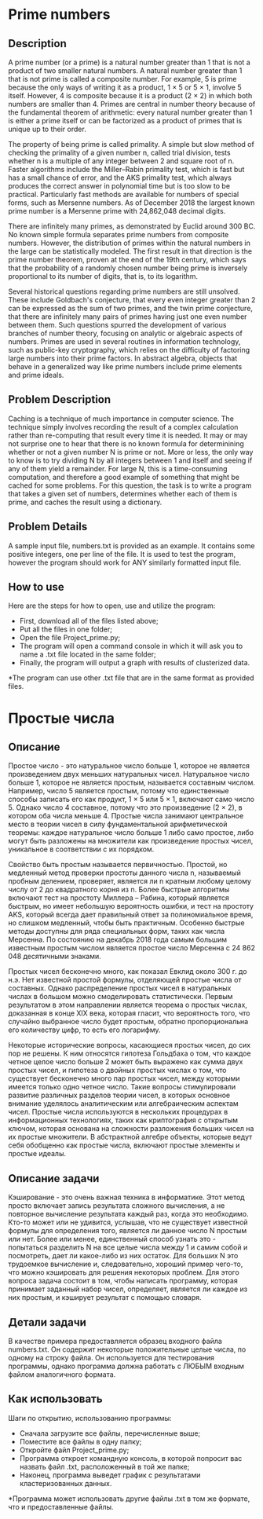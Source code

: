 # Prime numbers
## Description
A prime number (or a prime) is a natural number greater than 1 that is not a product of two smaller natural numbers. A natural number greater than 1 that is not prime is called a composite number. For example, 5 is prime because the only ways of writing it as a product, 1 × 5 or 5 × 1, involve 5 itself. However, 4 is composite because it is a product (2 × 2) in which both numbers are smaller than 4. Primes are central in number theory because of the fundamental theorem of arithmetic: every natural number greater than 1 is either a prime itself or can be factorized as a product of primes that is unique up to their order.

The property of being prime is called primality. A simple but slow method of checking the primality of a given number n, called trial division, tests whether n is a multiple of any integer between 2 and square root of n. Faster algorithms include the Miller–Rabin primality test, which is fast but has a small chance of error, and the AKS primality test, which always produces the correct answer in polynomial time but is too slow to be practical. Particularly fast methods are available for numbers of special forms, such as Mersenne numbers. As of December 2018 the largest known prime number is a Mersenne prime with 24,862,048 decimal digits.

There are infinitely many primes, as demonstrated by Euclid around 300 BC. No known simple formula separates prime numbers from composite numbers. However, the distribution of primes within the natural numbers in the large can be statistically modeled. The first result in that direction is the prime number theorem, proven at the end of the 19th century, which says that the probability of a randomly chosen number being prime is inversely proportional to its number of digits, that is, to its logarithm.

Several historical questions regarding prime numbers are still unsolved. These include Goldbach's conjecture, that every even integer greater than 2 can be expressed as the sum of two primes, and the twin prime conjecture, that there are infinitely many pairs of primes having just one even number between them. Such questions spurred the development of various branches of number theory, focusing on analytic or algebraic aspects of numbers. Primes are used in several routines in information technology, such as public-key cryptography, which relies on the difficulty of factoring large numbers into their prime factors. In abstract algebra, objects that behave in a generalized way like prime numbers include prime elements and prime ideals.

## Problem Description
Caching is a technique of much importance in computer science. The technique simply involves recording the result of a complex calculation rather than re-computing that result every time it is needed. It may or may not surprise one to hear that there is no known formula for determinining whether or not a given number N is prime or not. More or less, the only way to know is to try dividing N by all integers between 1 and itself and seeing if any of them yield a remainder. For large N, this is a time-consuming computation, and therefore a good example of something that might be cached for some problems. For this question, the task is to write a program that takes a given set of numbers, determines whether each of them is prime, and caches the result using a dictionary.

## Problem Details
A sample input file, numbers.txt is provided as an example. It contains some positive integers, one per line of the file. It is used to test the program, however the program should work for ANY similarly formatted input file.

## How to use

Here are the steps for how to open, use and utilize the program:

- First, download all of the files listed above;
- Put all the files in one folder;
- Open the file Project_prime.py;
- The program will open a command console in which it will ask you to name a .txt file located in the same folder;
- Finally, the program will output a graph with results of clusterized data.


*The program can use other .txt file that are in the same format as provided files.

# Простые числа

## Описание
Простое число - это натуральное число больше 1, которое не является произведением двух меньших натуральных чисел. Натуральное число больше 1, которое не является простым, называется составным числом. Например, число 5 является простым, потому что единственные способы записать его как продукт, 1 × 5 или 5 × 1, включают само число 5. Однако число 4 составное, потому что это произведение (2 × 2), в котором оба числа меньше 4. Простые числа занимают центральное место в теории чисел в силу фундаментальной арифметической теоремы: каждое натуральное число больше 1 либо само простое, либо могут быть разложены на множители как произведение простых чисел, уникальное в соответствии с их порядком.

Свойство быть простым называется первичностью. Простой, но медленный метод проверки простоты данного числа n, называемый пробным делением, проверяет, является ли n кратным любому целому числу от 2 до квадратного корня из n. Более быстрые алгоритмы включают тест на простоту Миллера – Рабина, который является быстрым, но имеет небольшую вероятность ошибки, и тест на простоту AKS, который всегда дает правильный ответ за полиномиальное время, но слишком медленный, чтобы быть практичным. Особенно быстрые методы доступны для ряда специальных форм, таких как числа Мерсенна. По состоянию на декабрь 2018 года самым большим известным простым числом является простое число Мерсенна с 24 862 048 десятичными знаками.

Простых чисел бесконечно много, как показал Евклид около 300 г. до н.э. Нет известной простой формулы, отделяющей простые числа от составных. Однако распределение простых чисел в натуральных числах в большом можно смоделировать статистически. Первым результатом в этом направлении является теорема о простых числах, доказанная в конце XIX века, которая гласит, что вероятность того, что случайно выбранное число будет простым, обратно пропорциональна его количеству цифр, то есть его логарифму.

Некоторые исторические вопросы, касающиеся простых чисел, до сих пор не решены. К ним относятся гипотеза Гольдбаха о том, что каждое четное целое число больше 2 может быть выражено как сумма двух простых чисел, и гипотеза о двойных простых числах о том, что существует бесконечно много пар простых чисел, между которыми имеется только одно четное число. Такие вопросы стимулировали развитие различных разделов теории чисел, в которых основное внимание уделялось аналитическим или алгебраическим аспектам чисел. Простые числа используются в нескольких процедурах в информационных технологиях, таких как криптография с открытым ключом, которая основана на сложности разложения больших чисел на их простые множители. В абстрактной алгебре объекты, которые ведут себя обобщенно как простые числа, включают простые элементы и простые идеалы.

## Описание задачи

Кэширование - это очень важная техника в информатике. Этот метод просто включает запись результата сложного вычисления, а не повторное вычисление результата каждый раз, когда это необходимо. Кто-то может или не удивится, услышав, что не существует известной формулы для определения того, является ли данное число N простым или нет. Более или менее, единственный способ узнать это - попытаться разделить N на все целые числа между 1 и самим собой и посмотреть, дает ли какое-либо из них остаток. Для больших N это трудоемкое вычисление и, следовательно, хороший пример чего-то, что можно кэшировать для решения некоторых проблем. Для этого вопроса задача состоит в том, чтобы написать программу, которая принимает заданный набор чисел, определяет, является ли каждое из них простым, и кэширует результат с помощью словаря.

## Детали задачи

В качестве примера предоставляется образец входного файла numbers.txt. Он содержит некоторые положительные целые числа, по одному на строку файла. Он используется для тестирования программы, однако программа должна работать с ЛЮБЫМ входным файлом аналогичного формата.

## Как использовать
Шаги по открытию, использованию программы:

- Сначала загрузите все файлы, перечисленные выше;
- Поместите все файлы в одну папку;
- Откройте файл Project_prime.py;
- Программа откроет командную консоль, в которой попросит вас назвать файл .txt, расположенный в той же папке;
- Наконец, программа выведет график с результатами кластеризованных данных.

*Программа может использовать другие файлы .txt в том же формате, что и предоставленные файлы.

